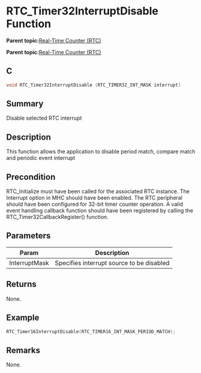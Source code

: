 # RTC\_Timer32InterruptDisable Function

**Parent topic:**[Real-Time Counter \(RTC\)](GUID-3578D06D-FEC5-4769-ADC7-0D46730CD973.md)

**Parent topic:**[Real-Time Counter \(RTC\)](GUID-C95E1695-55CC-4546-9F2C-315F5C908FC1.md)

## C

```c
void RTC_Timer32InterruptDisable (RTC_TIMER32_INT_MASK interrupt)
```

## Summary

Disable selected RTC interrupt

## Description

This function allows the application to disable period match, compare match<br />and periodic event interrupt

## Precondition

RTC\_Initialize must have been called for the associated RTC instance. The Interrupt option in MHC should have been enabled. The RTC peripheral should have been configured for 32-bit timer counter operation. A valid event handling callback function should have been registered by calling the RTC\_Timer32CallbackRegister\(\) function.

## Parameters

|Param|Description|
|-----|-----------|
|InterruptMask|Specifies interrupt source to be disabled|

## Returns

None.

## Example

```c
RTC_Timer16InterruptDisable(RTC_TIMER16_INT_MASK_PERIOD_MATCH);
```

## Remarks

None.

